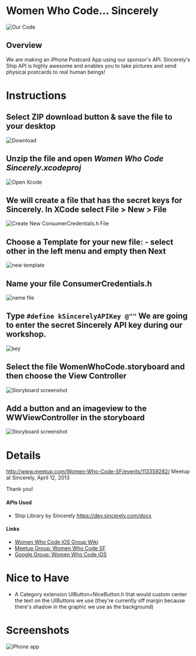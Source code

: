 # Women Who Code... Sincerely

![Our Code](http://files.meetup.com/2252591/iOS%20Simulator%20Screen%20shot%20Apr%2012%2C%202013%2010.29.14%20AM.png)
## Overview

We are making an iPhone Postcard App using our sponsor's API.
Sincerely's Ship API is highly awesome and enables you to take pictures and send physical postcards to real human beings!


# Instructions

## Select ZIP download button & save the file to your desktop

![Download](https://raw.github.com/iosstudygroup/WomenWhoCodeSincerely/01Start/Screenshots/download1.png)

## Unzip the file and open **_Women Who Code Sincerely.xcodeproj_**

![Open Xcode](https://raw.github.com/iosstudygroup/WomenWhoCodeSincerely/01Start/Screenshots/screen2.png)

## We will create a file that has the secret keys for Sincerely. In XCode select **File > New > File** 

![Create New ConsumerCredentials.h File](https://raw.github.com/iosstudygroup/WomenWhoCodeSincerely/01Start/Screenshots/createFile.png)

## Choose a Template for your new file: - select **other** in the left menu and **empty** then **Next**

![new template](https://raw.github.com/iosstudygroup/WomenWhoCodeSincerely/01Start/Screenshots/createEmpty.png)

## Name your file ConsumerCredentials.h 

![name file](https://raw.github.com/iosstudygroup/WomenWhoCodeSincerely/01Start/Screenshots/consumercredentials.png)

## Type `#define kSincerelyAPIKey @""`  We are going to enter the secret Sincerely API key during our workshop.

![key](https://raw.github.com/iosstudygroup/WomenWhoCodeSincerely/01Start/Screenshots/consumercredentials2.png)

## Select the file WomenWhoCode.storyboard and then choose the View Controller

![Storyboard screenshot](https://raw.github.com/iosstudygroup/WomenWhoCodeSincerely/01Start/Screenshots/storyboard.png)
 
## Add a button and an imageview to the WWViewController in the storyboard

![Storyboard screenshot](https://raw.github.com/iosstudygroup/WomenWhoCodeSincerely/01Start/Screenshots/storyboard2.png)



# Details


http://www.meetup.com/Women-Who-Code-SF/events/113359282/
Meetup at Sincerely, April 12, 2013

Thank you!

#### APIs Used

* Ship Library by Sincerely https://dev.sincerely.com/docs

#### Links

* [Women Who Code iOS Group Wiki](https://github.com/iosstudygroup/WomenWhoCodeSincerely/wiki/Women-Who-Code-iOS-Study-Group)
* [Meetup Group: Women Who Code SF](http://www.meetup.com/Women-Who-Code-SF/)
* [Google Group: Women Who Code iOS](https://groups.google.com/forum/?fromgroups=#!forum/ios-study-group)

# Nice to Have
* A Category extension UIButton+NiceButton.h that would custom center the text on the UIButtons we use (they're currently off margin because there's shadow in the graphic we use as the background)

# Screenshots


![iPhone app](http://photos4.meetupstatic.com/photos/event/b/6/6/e/event_224806702.jpeg)



